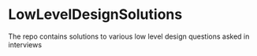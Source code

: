 # LowLevelDesignSolutions
The repo contains solutions to various low level design questions asked in interviews
